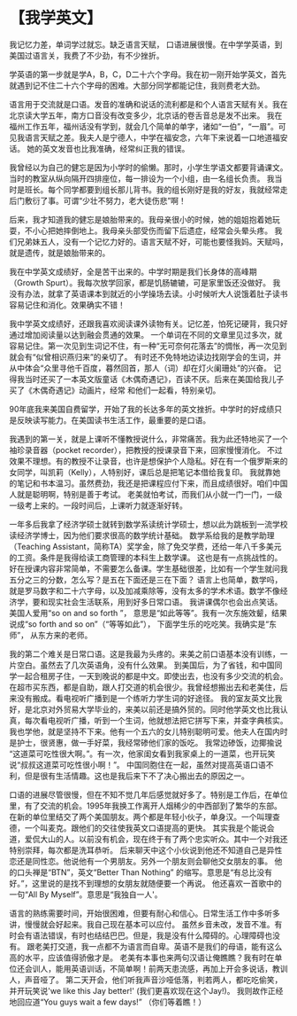 # 【我学英文】

我记忆力差，单词学过就忘。缺乏语言天赋， 口语进展很慢。在中学学英语，到美国过语言关，我费了不少劲，有不少挫折。

学英语的第一步就是学A，B，C，D二十六个字母。我在初一刚开始学英文，首先就遇到记不住二十六个字母的困难。大部分同学都能记住，我则费老大劲。

语言用于交流就是口语。发音的准确和说话的流利都是和个人语言天赋有关。我在北京读大学五年，南方口音没有改变多少，北京话的卷舌音总是发不出来。
我在福州工作五年，福州话没有学到，就会几个简单的单字，诸如“一伯”，“一眉”。可见我语言天赋之差。我夫人是宁德人，中学在福安念，六年下来说着一口地道福安话。
她的英文发音也比我准确，经常纠正我的错误。

我曾经以为自己的健忘是因为小学时的偷懒。那时，小学生学语文都要背诵课文。当时的教室从纵向隔开四排座位，每一排设为一个小组，由一名组长负责。
我当时是班长。每个同学都要到组长那儿背书。我的组长刚好是我的好友，我就经常走后门敷衍了事。可谓“少壮不努力，老大徒伤悲”啊！

后来，我才知道我的健忘是娘胎带来的。我母亲很小的时候，她的姐姐抱着她玩耍，不小心把她摔倒地上。我母亲头部受伤而留下后遗症，经常会头晕头疼。
我们兄弟妹五人，没有一个记忆力好的。语言天赋不好，可能也要怪我妈。天赋吗，就是遗传，就是娘胎带来的。

我在中学英文成绩好，全是苦干出来的。中学时期是我们长身体的高峰期（Growth Spurt）。我每次放学回家，都是饥肠辘辘，可是家里饭还没做好。
我没有办法，就拿了英语课本到就近的小学操场去读。小时候听大人说饿着肚子读书容易记住和消化。效果确实不错！

我中学英文成绩好，还跟我喜欢阅读课外读物有关。记忆差，怕死记硬背，我只好通过增加阅读量以达到融会贯通的效果。
一个单词在不同的文章里见过多次，就容易记住。第一次见到生词记不住，有一种“无可奈何花落去”的惆怅，再一次见到就会有“似曾相识燕归来”的亲切了。
有时还不免特地边读边找刚学会的生词，并从中体会“众里寻他千百度，暮然回首，那人（词）却在灯火阑珊处”的兴奋。
记得我当时还买了一本英文版童话《木偶奇遇记》，百读不厌。后来在美国给我儿子买了《木偶奇遇记》动画片，经常 和他们一起看，特别亲切。

90年底我来美国自费留学，开始了我的长达多年的英文挫折。中学时的好成绩只是反映读写能力。在美国读书生活工作，最重要的是口语。

我遇到的第一关，就是上课听不懂教授说什么，非常痛苦。我为此还特地买了一个袖珍录音器（pocket recorder），把教授的授课录音下来，回家慢慢消化。
不过效果不理想。有的教授不让录音，也许是想保护个人隐私。好在有一个俄罗斯来的女同学，叫凯莉（Kelly），人特别好，课后总是把笔记本借给我复印。
我就靠她的笔记和书本温习。虽然费劲，我还是把课程应付下来，而且成绩很好。咱们中国人就是聪明啊，特别是善于考试。
老美就怕考试，而我们从小就一门一门，一级一级考上来的。一段时间后，上课听力就逐渐好转。

一年多后我拿了经济学硕士就转到数学系读统计学硕士，想以此为跳板到一流学校读经济学博士，因为他们要求很高的数学统计基础。
数学系给我的是教学助理（Teaching Assistant，简称TA）奖学金，除了免交学费，还给一年八千多美元的工资。条件是我得给读工商管理的本科生上数学课。
这也是有一点挑战性的。好在授课内容非常简单，不需要怎么备课。学生基础很差，比如有一个学生就问我五分之三的分数，怎么写？是五在下面还是三在下面？
语言上也简单，数学吗，就是罗马数字和二十六字母，以及加减乘除等，没有太多的学术术语。数学不像经济学，要和现实社会生活联系，用到好多日常口语。
我讲课偶尔也会出点笑话。美国人爱用“so on and so forth ”， 意思是“如此等等”。我有一次东施效颦，结果说成“so forth and so on”（“等等如此”），
下面学生乐的吃吃笑。我确实是“东师”， 从东方来的老师。

我的第二个难关是日常口语。这是我最为头疼的。来美之前口语基本没有训练，一片空白。虽然去了几次英语角，没有什么效果。
到美国后，为了省钱，和中国同学一起合租房子住，一天到晚说的都是中文。即使出去，也没有多少交流的机会。
在超市买东西，都是自助，跟人打交道的机会很少。我曾经想搬出去和老美住，后来没有搬成。看电视听广播到是一个练听力学生词的好途径。
我的室友英文比我好，是北京对外贸易大学毕业的，来美以前还是搞外贸的。同时他学英文也比我认真，每次看电视听广播，听到一个生词，他就想法把它拼写下来，并查字典核实。
我也学他，就是坚持不下来。他有一个五六的女儿特别聪明可爱。他夫人在国内时是护士，很贤惠，做一手好菜，我经常碜他们家的饭吃。
我常边碜饭，边揶揄说 “这道菜可吃性很大啊。”。有一次，他家闺女看到我家桌上的一道菜，也开玩笑说“叔叔这道菜可吃性很小啊！”。
中国同胞住在一起，虽然对提高英语口语不利，但是很有生活情趣。这也是我后来下不了决心搬出去的原因之一。

口语的进展尽管很慢，但在不知不觉几年后感觉就好多了。特别是工作后，在单位里，有了交流的机会。1995年我换工作离开人烟稀少的中西部到了繁华的东部。
在新的单位里结交了两个美国朋友。两个都是年轻小伙子，单身汉。一个叫理查德，一个叫麦克。跟他们的交往使我英文口语提高的更快。
其实我是个能说会道，爱侃大山的人。以前没有机会，现在终于有了两个忠实听众。其中一个对我还特别崇拜，每次都是洗耳恭听。
后来聊天中这个小伙说到他还不知道自己是异性恋还是同性恋。他说他有一个男朋友。另外一个朋友则会聊他交女朋友的事。
他的口头禅是“BTN”，英文“Better Than Nothing” 的缩写。意思是“有总比没有好。”，这里说的是找不到理想的女朋友就随便要一个再说。
他还喜欢一首歌中的一句“All By Myself”。意思是“我独自一人'。

语言的熟练需要时间，开始很困难，但要有耐心和信心。日常生活工作中多听多讲，慢慢就会好起来。我自己现在基本可以应付。
虽然乡音未改，发音不准。有时会有语法错误，有时也结结巴巴。但是，我是没有什么障碍的。心理障碍也没有。
跟老美打交道，我一点都不为语言而自卑。英语不是我们的母语，能有这么高的水平，应该值得骄傲才是。
老美有本事也来两句汉语让俺瞧瞧？我有时在单位还会训人，能用英语训话，不简单啊！前两天患流感，再加上开会多说话，教训人，声音哑了。
第二天开会，他们听我声音沙哑低落，判若两人，都吃吃偷笑，并开玩笑说'we like this Jay better!' (我们更喜欢现在这个Jay!)。 
我则故作正经地回应道“You guys wait a few days!” （你们等着瞧！）
